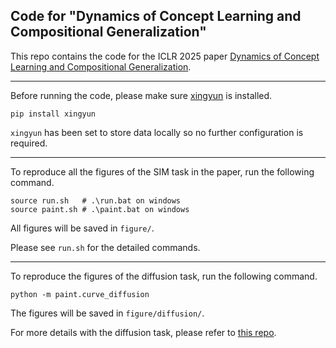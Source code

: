 ## Code for "Dynamics of Concept Learning and Compositional Generalization"

This repo contains the code for the ICLR 2025 paper [Dynamics of Concept Learning and Compositional Generalization](https://arxiv.org/abs/2410.08309).

------
Before running the code, please make sure [xingyun](https://github.com/FFTYYY/XingYun) is installed.
```
pip install xingyun
```
`xingyun` has been set to store data locally so no further configuration is required.

------
To reproduce all the figures of the SIM task in the paper, run the following command. 
```
source run.sh   # .\run.bat on windows
source paint.sh # .\paint.bat on windows
```
All figures will be saved in `figure/`.

Please see `run.sh` for the detailed commands.

------
To reproduce the figures of the diffusion task, run the following command. 
```
python -m paint.curve_diffusion
```
The figures will be saved in `figure/diffusion/`.

For more details with the diffusion task, please refer to [this repo](https://github.com/cfpark00/concept-learning).

